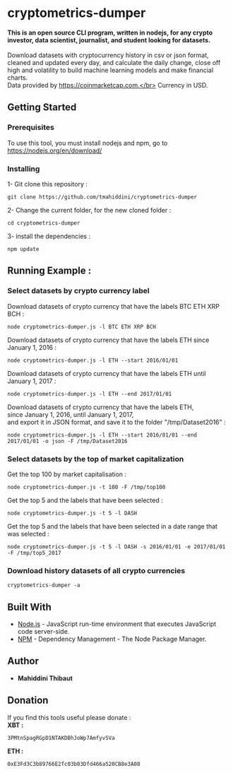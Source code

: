 # cryptometrics-dumper
  <b>This is an open source CLI program, written in nodejs, for any crypto investor, data scientist, journalist, and student looking for datasets.</b></br>
  </br>Download datasets with cryptocurrency history in csv or json format, cleaned and updated every day, and calculate the daily change, close off high and volatility to build machine learning models and make financial charts.</br>
  Data provided by https://coinmarketcap.com.</br>
  Currency in USD.

## Getting Started

### Prerequisites

To use this tool, you must install nodejs and npm, go to https://nodejs.org/en/download/

### Installing

1- Git clone this repository :

```
git clone https://github.com/tmahiddini/cryptometrics-dumper
```

2- Change the current folder, for the new cloned folder :

```
cd cryptometrics-dumper
```

3- install the dependencies :

```
npm update
```

## Running Example :

### Select datasets by crypto currency label 
Download datasets of crypto currency that have the labels BTC ETH XRP BCH :
```
node cryptometrics-dumper.js -l BTC ETH XRP BCH
```
Download datasets of crypto currency that have the labels ETH since January 1, 2016 :
```
node cryptometrics-dumper.js -l ETH --start 2016/01/01
```
Download datasets of crypto currency that have the labels ETH until January 1, 2017 :
```
node cryptometrics-dumper.js -l ETH --end 2017/01/01
```
Download datasets of crypto currency that have the labels ETH,</br>since January 1, 2016, until January 1, 2017,</br>and export it in JSON format, and save it to the folder "/tmp/Dataset2016" :
```
node cryptometrics-dumper.js -l ETH --start 2016/01/01 --end 2017/01/01 -o json -F /tmp/Dataset2016
```
### Select datasets by the top of market capitalization 
Get the top 100 by market capitalisation :  
```
node cryptometrics-dumper.js -t 100 -F /tmp/top100
```
Get the top 5 and the labels that have been selected :
```
node cryptometrics-dumper.js -t 5 -l DASH
```
Get the top 5 and the labels that have been selected in a date range that was selected :
```
node cryptometrics-dumper.js -t 5 -l DASH -s 2016/01/01 -e 2017/01/01 -F /tmp/top5_2017
```

### Download history datasets of all crypto currencies 
```
cryptometrics-dumper -a
```

## Built With

* [Node.js](https://nodejs.org/) - JavaScript run-time environment that executes JavaScript code server-side.
* [NPM](https://www.npmjs.com/) - Dependency Management - The Node Package Manager.

## Author

* **Mahiddini Thibaut** 

## Donation
If you find this tools useful please donate :</br>
<b>XBT :</b> 
```
3PMtnSpagRGpD1NTAKDBhJoWp7AmfyvSVa
```
<b>ETH :</b>
```
0xE3Fd3C3b89766E2fc03b03Dfd466a520CB8e3A08
```


